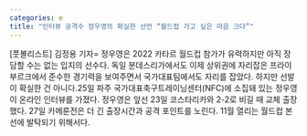 ```yaml
---
categories: e
title: "인터뷰 공격수 정우영의 확실한 선언 “월드컵 가고 싶은 마음 크다”"
---
```

[풋볼리스트] 김정용 기자= 정우영은 2022 카타르 월드컵 참가가 유력하지만 아직 장담할 수는 없는 입지의 선수다. 독일 분데스리가에서도 이제 상위권에 자리잡은 프라이부르크에서 준수한 경기력을 보여주면서 국가대표팀에서도 자리를 잡았다. 하지만 선발이 확실한 건 아니다.25일 파주 국가대표축구트레이닝센터(NFC)에 소집돼 있는 정우영이 온라인 인터뷰를 가졌다. 정우영은 앞선 23일 코스타리카와 2-2로 비길 때 교체 출장했다. 27일 카메룬전은 더 긴 출장시간과 공격 포인트를 노린다. 11월 열리는 월드컵 본선에 발탁되기 위해서다.